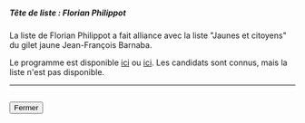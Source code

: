 ##### Tête de liste : Florian Philippot

La liste de Florian Philippot a fait alliance avec la liste "Jaunes et citoyens" du gilet jaune Jean-François Barnaba.  

Le programme est disponible [ici](pdf/patriotes-11-engagements.pdf) ou [ici](https://www.les-patriotes.fr/nos-11-engagements/). Les candidats sont connus, mais la liste n'est pas disponible.

<hr>
<h2><button class="btn btn-default btn-sm" onclick="patriotesclose()">Fermer</button></h2>